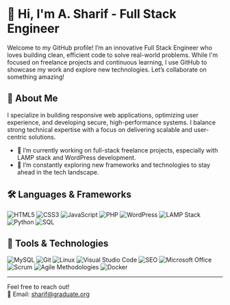 # 👋 Hi, I'm A. Sharif - Full Stack Engineer

Welcome to my GitHub profile! I’m an innovative Full Stack Engineer who loves building clean, efficient code to solve real-world problems. While I'm focused on freelance projects and continuous learning, I use GitHub to showcase my work and explore new technologies. Let’s collaborate on something amazing!

## 🚀 About Me

I specialize in building responsive web applications, optimizing user experience, and developing secure, high-performance systems. I balance strong technical expertise with a focus on delivering scalable and user-centric solutions.

- 🔭 I’m currently working on full-stack freelance projects, especially with LAMP stack and WordPress development.
- 🌱 I’m constantly exploring new frameworks and technologies to stay ahead in the tech landscape.

## 🛠️ Languages & Frameworks

![HTML5](https://img.shields.io/badge/HTML5-E34F26?style=for-the-badge&logo=html5&logoColor=white)
![CSS3](https://img.shields.io/badge/CSS3-1572B6?style=for-the-badge&logo=css3&logoColor=white)
![JavaScript](https://img.shields.io/badge/JavaScript-F7DF1E?style=for-the-badge&logo=javascript&logoColor=black)
![PHP](https://img.shields.io/badge/PHP-777BB4?style=for-the-badge&logo=php&logoColor=white)
![WordPress](https://img.shields.io/badge/WordPress-21759B?style=for-the-badge&logo=wordpress&logoColor=white)
![LAMP Stack](https://img.shields.io/badge/LAMP-FFA500?style=for-the-badge&logo=linux&logoColor=white)
![Python](https://img.shields.io/badge/Python-3776AB?style=for-the-badge&logo=python&logoColor=white)
![SQL](https://img.shields.io/badge/SQL-003B57?style=for-the-badge&logo=postgresql&logoColor=white)

## 💼 Tools & Technologies

![MySQL](https://img.shields.io/badge/MySQL-4479A1?style=for-the-badge&logo=mysql&logoColor=white)
![Git](https://img.shields.io/badge/Git-F05032?style=for-the-badge&logo=git&logoColor=white)
![Linux](https://img.shields.io/badge/Linux-FCC624?style=for-the-badge&logo=linux&logoColor=black)
![Visual Studio Code](https://img.shields.io/badge/VSCode-007ACC?style=for-the-badge&logo=visual-studio-code&logoColor=white)
![SEO](https://img.shields.io/badge/SEO-4285F4?style=for-the-badge&logo=google&logoColor=white)
![Microsoft Office](https://img.shields.io/badge/Microsoft_Office-D83B01?style=for-the-badge&logo=microsoft-office&logoColor=white)
![Scrum](https://img.shields.io/badge/Scrum-6DB33F?style=for-the-badge&logo=scrum&logoColor=white)
![Agile Methodologies](https://img.shields.io/badge/Agile-006600?style=for-the-badge&logo=agile&logoColor=white)
![Docker](https://img.shields.io/badge/Docker-2496ED?style=for-the-badge&logo=docker&logoColor=white)

---

Feel free to reach out!  
📧 Email: [sharif@graduate.org](mailto:sharif@graduate.org)
